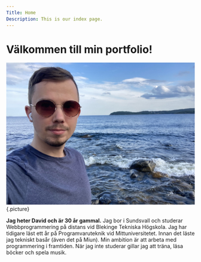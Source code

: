 ```yaml
---
Title: Home
Description: This is our index page.
---
```


Välkommen till min portfolio!
=============================

![Bild på mig](./assets/img/me.jpeg) {.picture}

**Jag heter David och är 30 år gammal.** Jag bor i Sundsvall och studerar Webbprogrammering på distans vid Blekinge Tekniska Högskola. Jag har tidigare läst ett år på Programvaruteknik vid Mittuniversitetet. Innan det läste jag tekniskt basår (även det på Miun). Min ambition är att arbeta med programmering i framtiden. När jag inte studerar gillar jag att träna, läsa böcker och spela musik.
